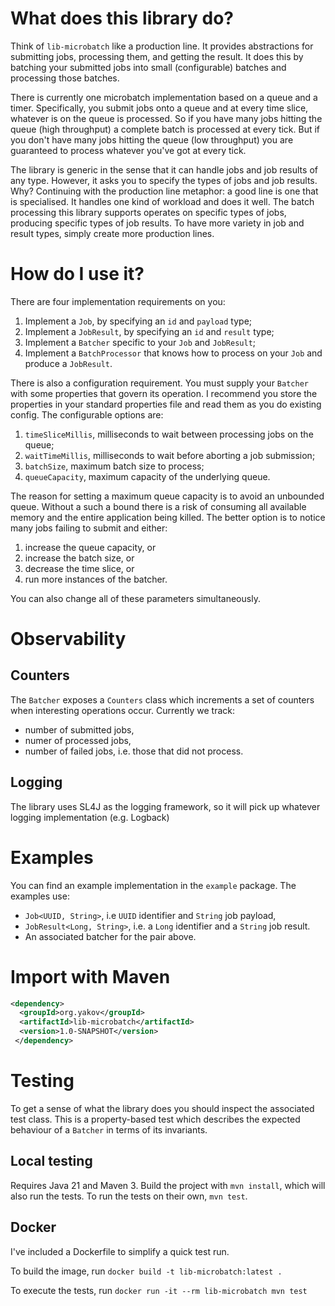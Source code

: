# What does this library do?
Think of `lib-microbatch` like a production line.
It provides abstractions for submitting jobs, processing them, and getting the result.
It does this by batching your submitted jobs into small (configurable) batches and processing those batches.

There is currently one microbatch implementation based on a queue and a timer.
Specifically, you submit jobs onto a queue and at every time slice, whatever is on the queue is processed.
So if you have many jobs hitting the queue (high throughput) a complete batch is processed at every tick.
But if you don't have many jobs hitting the queue (low throughput) you are guaranteed to process whatever you've got at every tick.

The library is generic in the sense that it can handle jobs and job results of any type.
However, it asks you to specify the types of jobs and job results. 
Why? 
Continuing with the production line metaphor: a good line is one that is specialised.
It handles one kind of workload and does it well. 
The batch processing this library supports operates on specific types of jobs, producing specific types of job results.
To have more variety in job and result types, simply create more production lines.  

# How do I use it?
There are four implementation requirements on you:
1. Implement a `Job`, by specifying an `id` and `payload` type;
2. Implement a `JobResult`, by specifying an `id` and `result` type;
3. Implement a `Batcher` specific to your `Job` and `JobResult`;
4. Implement a `BatchProcessor` that knows how to process on your `Job` and produce a `JobResult`.

There is also a configuration requirement.
You must supply your `Batcher` with some properties that govern its operation.
I recommend you store the properties in your standard properties file and read them as you do existing config.
The configurable options are:
1. `timeSliceMillis`, milliseconds to wait between processing jobs on the queue;
2. `waitTimeMillis`, milliseconds to wait before aborting a job submission;
3. `batchSize`, maximum batch size to process;
4. `queueCapacity`, maximum capacity of the underlying queue. 

The reason for setting a maximum queue capacity is to avoid an unbounded queue.
Without a such a bound there is a risk of consuming all available memory and the entire application being killed.
The better option is to notice many jobs failing to submit and either:
1. increase the queue capacity, or
2. increase the batch size, or
3. decrease the time slice, or
4. run more instances of the batcher. 

You can also change all of these parameters simultaneously. 

# Observability
## Counters
The `Batcher` exposes a `Counters` class which increments a set of counters when interesting operations occur.
Currently we track:
* number of submitted jobs,
* numer of processed jobs,
* number of failed jobs, i.e. those that did not process.

## Logging
The library uses SL4J as the logging framework, so it will pick up whatever logging implementation (e.g. Logback)

# Examples
You can find an example implementation in the `example` package.
The examples use:
* `Job<UUID, String>`, i.e `UUID` identifier and `String` job payload,
* `JobResult<Long, String>`, i.e. a `Long` identifier and a `String` job result. 
* An associated batcher for the pair above.

# Import with Maven
```xml
<dependency>
  <groupId>org.yakov</groupId>
  <artifactId>lib-microbatch</artifactId>
  <version>1.0-SNAPSHOT</version>
 </dependency>
``` 

# Testing
To get a sense of what the library does you should inspect the associated test class.
This is a property-based test which describes the expected behaviour of a `Batcher` in terms of its invariants. 

## Local testing
Requires Java 21 and Maven 3. 
Build the project with `mvn install`, which will also run the tests. 
To run the tests on their own, `mvn test`.

## Docker
I've included a Dockerfile to simplify a quick test run. 

To build the image, run `docker build -t lib-microbatch:latest .`

To execute the tests, run `docker run -it --rm lib-microbatch mvn test` 

